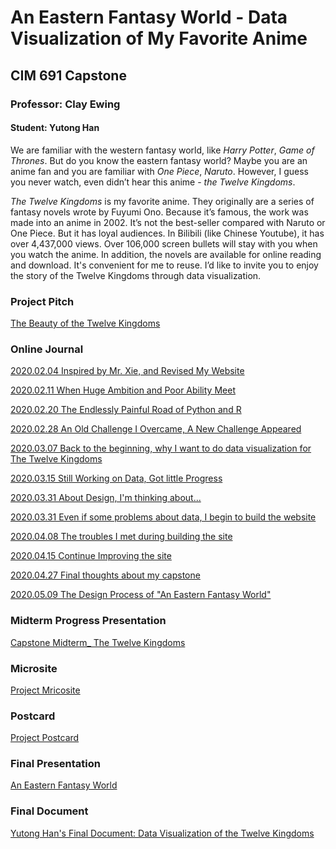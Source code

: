 # An Eastern Fantasy World - Data Visualization of My Favorite Anime
## CIM 691 Capstone 
### Professor: Clay Ewing
#### Student: Yutong Han
We are familiar with the western fantasy world, like *Harry Potter*, *Game of Thrones*. But do you know the eastern fantasy world? Maybe you are an anime fan and you are familiar with *One Piece*, *Naruto*. However, I guess you never watch, even didn’t hear this anime - *the Twelve Kingdoms*.

*The Twelve Kingdoms* is my favorite anime. They originally are a series of fantasy novels wrote by Fuyumi Ono. Because it’s famous, the work was made into an anime in 2002. It’s not the best-seller compared with Naruto or One Piece. But it has loyal audiences. In Bilibili (like Chinese Youtube), it has over 4,437,000 views. Over 106,000 screen bullets will stay with you when you watch the anime. In addition, the novels are available for online reading and download. It's convenient for me to reuse. I’d like to invite you to enjoy the story of the Twelve Kingdoms through data visualization.

### Project Pitch
[The Beauty of the Twelve Kingdoms](https://github.com/YutongHan1123/twelvekingdoms-master/blob/master/pres/The%20Beauty%20of%20the%20Twelve%20Kingdoms.pdf)

### Online Journal
[2020.02.04 Inspired by Mr. Xie, and Revised My Website](http://yutong-han.com/blog/weekly/02.html)

[2020.02.11 When Huge Ambition and Poor Ability Meet](http://yutong-han.com/blog/weekly/03.html)

[2020.02.20 The Endlessly Painful Road of Python and R](http://yutong-han.com/blog/weekly/04.html)

[2020.02.28 An Old Challenge I Overcame, A New Challenge Appeared](http://yutong-han.com/blog/weekly/05.html)

[2020.03.07 Back to the beginning, why I want to do data visualization for The Twelve Kingdoms](http://yutong-han.com/blog/weekly/06.html)

[2020.03.15 Still Working on Data, Got little Progress](http://yutong-han.com/blog/weekly/07.html)

[2020.03.31 About Design, I'm thinking about...](http://yutong-han.com/blog/weekly/08.html)

[2020.03.31 Even if some problems about data, I begin to build the website](http://yutong-han.com/blog/weekly/09.html)

[2020.04.08 The troubles I met during building the site](http://yutong-han.com/blog/weekly/10.html)

[2020.04.15 Continue Improving the site](http://yutong-han.com/blog/weekly/11.html)

[2020.04.27 Final thoughts about my capstone](http://yutong-han.com/blog/weekly/12.html)

[2020.05.09 The Design Process of "An Eastern Fantasy World"](http://yutong-han.com/blog/weekly/13.html)

### Midterm Progress Presentation 
[Capstone Midterm_ The Twelve Kingdoms](https://github.com/YutongHan1123/twelvekingdoms-master/blob/master/pres/Capstone%20Midterm_%20The%20Twelve%20Kingdoms.pdf)

### Microsite
[Project Mricosite](https://github.com/YutongHan1123/twelvekingdoms-master/blob/master/pres/Yutong%20Han's%20Capstone%20Postcard.pdf)

### Postcard
[Project Postcard](http://yutong-han.com/port/port10.html) 

### Final Presentation 
[An Eastern Fantasy World](https://github.com/YutongHan1123/twelvekingdoms-master/blob/master/pres/)

### Final Document
[Yutong Han's Final Document: Data Visualization of the Twelve Kingdoms](https://github.com/YutongHan1123/twelvekingdoms-master/blob/master/pres/)

